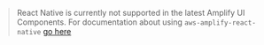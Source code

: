 > React Native is currently not supported in the latest Amplify UI Components. For documentation about using `aws-amplify-react-native` [go here](#)